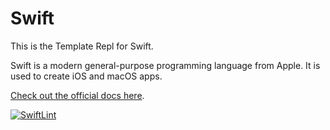 # Swift

This is the Template Repl for Swift.

Swift is a modern general-purpose programming language from Apple. It is used to create iOS and macOS apps.

[Check out the official docs here](https://swift.org/documentation/).


[![SwiftLint](https://github.com/ahmad-elkhawaldeh/ICS4U-Intro1-02-energy-swift/workflows/SwiftLint/badge.svg)](https://github.com/ahmad-elkhawaldeh/ICS4U-Intro1-02-energy-swift/actions)
